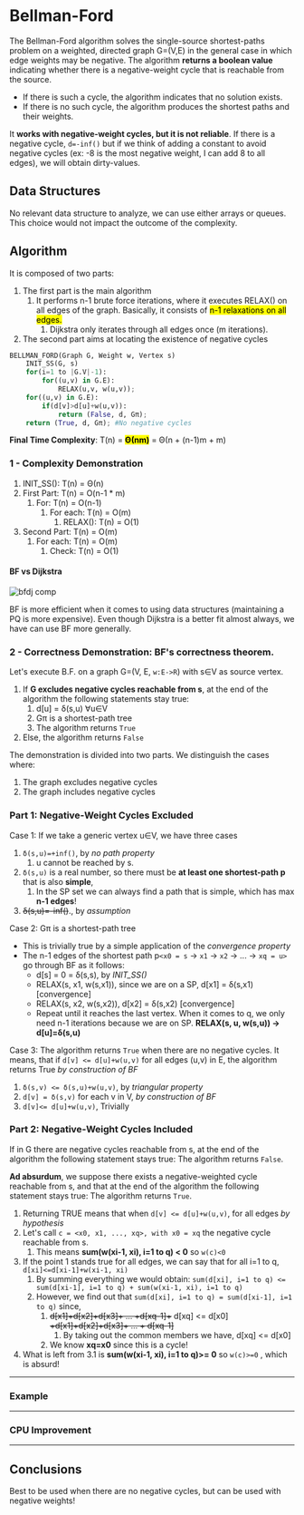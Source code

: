 # Bellman-Ford
The Bellman-Ford algorithm solves the single-source shortest-paths problem on a weighted,
directed graph G=(V,E) in the general case in which edge weights may be negative.
The algorithm **returns a boolean value** indicating whether there is a negative-weight 
cycle that is reachable from the source. 
* If there is such a cycle, the algorithm indicates that no solution exists. 
* If there is no such cycle, the algorithm produces the shortest paths and their weights.

It **works with negative-weight cycles, but it is not reliable**. If there is a negative cycle, `d=-inf()` but if we think of
adding a constant to avoid negative cycles (ex: -8 is the most negative weight, I can add 8 to all edges), we will obtain
dirty-values.

## Data Structures
No relevant data structure to analyze, we can use either arrays or queues. 
This choice would not impact the outcome of the complexity.

## Algorithm
It is composed of two parts:
1) The first part is the main algorithm
   1) It performs n-1 brute force iterations, where it executes RELAX() on all edges of the graph. Basically,
   it consists of <mark>n-1 relaxations on all edges.</mark>
      1) Dijkstra only iterates through all edges once (m iterations).
2) The second part aims at locating the existence of negative cycles

```python
BELLMAN_FORD(Graph G, Weight w, Vertex s)
    INIT_SS(G, s)
    for(i=1 to |G.V|-1):
        for((u,v) in G.E):
            RELAX(u,v, w(u,v));
    for((u,v) in G.E):
        if(d[v]>d[u]+w(u,v)):
            return (False, d, Gπ);
    return (True, d, Gπ); #No negative cycles
```
**Final Time Complexity**: T(n) = <mark>**Θ(nm)**</mark> = Θ(n + (n-1)m + m)

### 1 - Complexity Demonstration
1) INIT_SS(): T(n) = Θ(n)
2) First Part: T(n) = O(n-1 * m)
   1) For: T(n) = O(n-1)
      1) For each: T(n) = O(m)
         1) RELAX(): T(n) = O(1)
3) Second Part: T(n) = O(m)
   1) For each: T(n) = O(m)
      1) Check: T(n) = O(1)

#### BF vs Dijkstra

![bfdj comp](https://github.com/PayThePizzo/DataStrutucures-Algorithms/blob/main/Resources/bfdjcomp.png?raw=TRUE)

BF is more efficient when it comes to using data structures (maintaining a PQ is more expensive).
Even though Dijkstra is a better fit almost always, we have can use BF more generally.

### 2 - Correctness Demonstration: BF's correctness theorem.
Let's execute B.F. on a graph G=(V, E, `w:E->R`) with s∈V as source vertex. 
 
1) If **G excludes negative cycles reachable from s**, at the end of the algorithm the following statements stay true:
   1) d[u] = δ(s,u) ∀u∈V
   2) Gπ is a shortest-path tree
   3) The algorithm returns `True`
2) Else, the algorithm returns `False`

The demonstration is divided into two parts. We distinguish the cases where:
1) The graph excludes negative cycles
2) The graph includes negative cycles

### Part 1: Negative-Weight Cycles Excluded
Case 1: If we take a generic vertex u∈V, we have three cases
1) `δ(s,u)=+inf()`, by _no path property_ 
   1) u cannot be reached by s.
2) `δ(s,u)` is a real number, so there must be **at least one shortest-path p** that is also **simple**,
   1) In the SP set we can always find a path that is simple, which has max **n-1 edges**!
3) ~~δ(s,u)=-inf()~~., by _assumption_
 
Case 2: Gπ is a shortest-path tree
* This is trivially true by a simple application of the _convergence property_ 
* The n-1 edges of the shortest path p`<x0 = s` -> `x1` -> `x2` -> ... -> `xq = u>` go through BF as it follows:
  * d[s] = 0 = δ(s,s), by _INIT_SS()_
  * RELAX(s, x1, w(s,x1)), since we are on a SP, d[x1] = δ(s,x1) [convergence]
  * RELAX(s, x2, w(s,x2)), d[x2] = δ(s,x2) [convergence]
  * Repeat until it reaches the last vertex. When it comes to q, we only need n-1 iterations 
  because we are on SP. **RELAX(s, u, w(s,u)) -> d[u]=δ(s,u)**

Case 3: The algorithm returns `True` when there are no negative cycles. It means, that if `d[v] <= d[u]+w(u,v)` for all edges (u,v) in E, 
the algorithm returns True _by construction of BF_
1) `δ(s,v) <= δ(s,u)+w(u,v)`, by _triangular property_ 
2) `d[v] = δ(s,v)` for each v in V, _by construction of BF_ 
3) `d[v]<= d[u]+w(u,v)`, Trivially

### Part 2: Negative-Weight Cycles Included
If in G there are negative cycles reachable from s, at the end of the algorithm the following 
statement stays true: The algorithm returns `False`.

**Ad absurdum**, we suppose there exists a negative-weighted cycle reachable from s, and that at the end of the algorithm the following
statement stays true: The algorithm returns `True`.
1) Returning TRUE means that when `d[v] <= d[u]+w(u,v)`, for all edges _by hypothesis_
2) Let's call `c = <x0, x1, ..., xq>, with x0 = xq` the negative cycle reachable from s. 
   1) This means **sum(w(xi-1, xi), i=1 to q) < 0** so `w(c)<0`
3) If the point 1 stands true for all edges, we can say that for all i=1 to q, `d[xi]<=d[xi-1]+w(xi-1, xi)`
   1) By summing everything we would obtain: `sum(d[xi], i=1 to q) <= sum(d[xi-1], i=1 to q) + sum(w(xi-1, xi), i=1 to q)`
   2) However, we find out that `sum(d[xi], i=1 to q) = sum(d[xi-1], i=1 to q)` since,
      1) ~~d[x1]+d[x2]+d[x3]+ ... +d[xq-1]+~~ d[xq] <= d[x0] ~~+d[x1]+d[x2]+d[x3]+ ... + d[xq-1]~~
         1) By taking out the common members we have, d[xq] <= d[x0]
      2) We know **xq=x0** since this is a cycle! 
4) What is left from 3.1  is  **sum(w(xi-1, xi), i=1 to q)>= 0** so `w(c)>=0` , which is absurd!

---

### Example

---

### CPU Improvement

---

## Conclusions
Best to be used when there are no negative cycles, but can be used with negative weights!
 